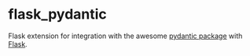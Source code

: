 # flask_pydantic
Flask extension for integration with the awesome [pydantic package](https://github.com/samuelcolvin/pydantic) with [Flask](https://palletsprojects.com/p/flask/).
